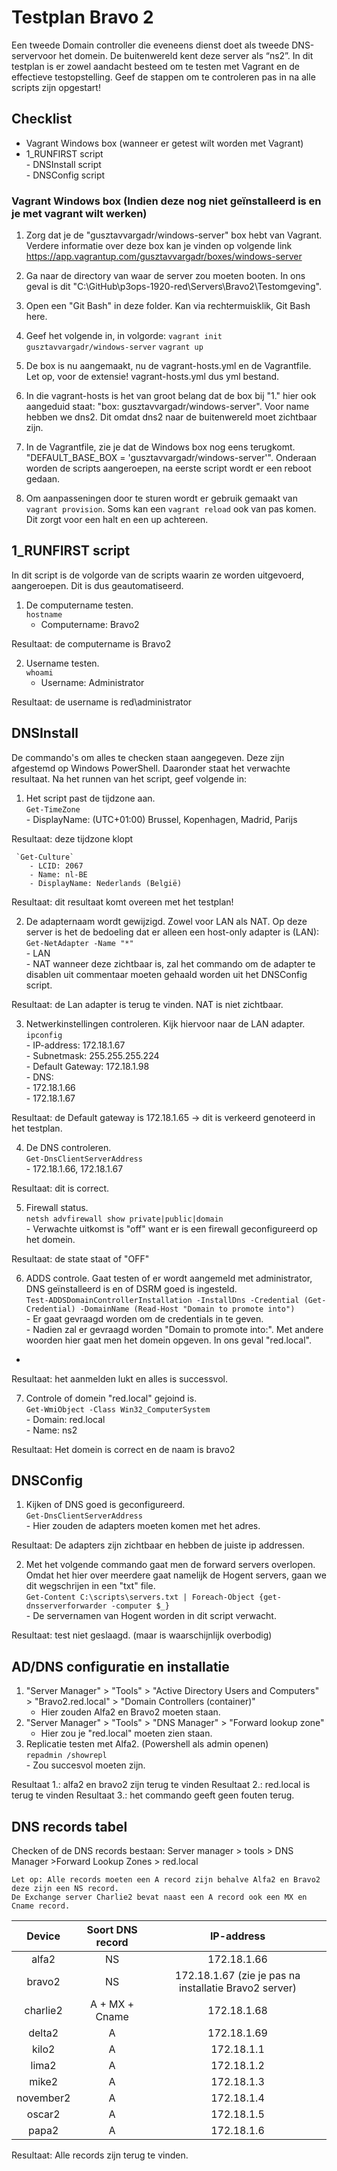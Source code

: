﻿# **Testplan Bravo 2**

Een tweede Domain controller die eveneens dienst doet als tweede DNS-servervoor het domein. De buitenwereld kent deze server als “ns2”. In dit testplan is er zowel aandacht besteed om te testen met Vagrant en de effectieve testopstelling.  Geef de stappen om te controleren pas in na alle scripts zijn opgestart!

## Checklist
   - Vagrant Windows box (wanneer er getest wilt worden met Vagrant)
   - 1_RUNFIRST script  
	- DNSInstall script  
	- DNSConfig script  


### Vagrant Windows box (Indien deze nog niet geïnstalleerd is en je met vagrant wilt werken)

1. Zorg dat je de "gusztavvargadr/windows-server" box hebt van Vagrant. Verdere informatie over deze box kan je vinden op volgende link https://app.vagrantup.com/gusztavvargadr/boxes/windows-server

2. Ga naar de directory van waar de server zou moeten booten. In ons geval is dit "C:\GitHub\p3ops-1920-red\Servers\Bravo2\Testomgeving".

3. Open een "Git Bash" in deze folder. Kan via rechtermuisklik, Git Bash here.

4. Geef het volgende in, in volgorde: `vagrant init gusztavvargadr/windows-server` `vagrant up`

5. De box is nu aangemaakt, nu de vagrant-hosts.yml en de Vagrantfile. Let op, voor de extensie! vagrant-hosts.yml dus yml bestand.

6. In die vagrant-hosts is het van groot belang dat de box bij "1." hier ook aangeduid staat: "box: gusztavvargadr/windows-server". Voor name hebben we dns2. Dit omdat dns2 naar de buitenwereld moet zichtbaar zijn.

7. In de Vagrantfile, zie je dat de Windows box nog eens terugkomt. "DEFAULT_BASE_BOX = 'gusztavvargadr/windows-server'". Onderaan worden de scripts aangeroepen, na eerste script wordt er een reboot gedaan.

8. Om aanpasseningen door te sturen wordt er gebruik gemaakt van `vagrant provision`. Soms kan een `vagrant reload` ook van pas komen. Dit zorgt voor een halt en een up achtereen.

## 1_RUNFIRST script
In dit script is de volgorde van de scripts waarin ze worden uitgevoerd, aangeroepen. Dit is dus geautomatiseerd.  
1. De computername testen.  
`hostname`  
	- Computername: Bravo2 

Resultaat: de computername is Bravo2
	
2. Username testen.  
`whoami`
	- Username: Administrator

Resultaat: de username is red\administrator

## DNSInstall

De commando's om alles te checken staan aangegeven.
Deze zijn afgestemd op Windows PowerShell.
Daaronder staat het verwachte resultaat.
Na het runnen van het script, geef volgende in:

1. Het script past de tijdzone aan.  
     `Get-TimeZone`  
        - DisplayName: (UTC+01:00) Brussel, Kopenhagen, Madrid, Parijs  
		
Resultaat: deze tijdzone klopt
		
     `Get-Culture`  
        - LCID: 2067  
        - Name: nl-BE  
        - DisplayName: Nederlands (België)        

Resultaat: dit resultaat komt overeen met het testplan!

2. De adapternaam wordt gewijzigd. Zowel voor LAN als NAT. Op deze server is het de bedoeling dat er alleen een host-only adapter is (LAN):  
     `Get-NetAdapter -Name "*"`<br/>
    	- LAN  
		- NAT wanneer deze zichtbaar is, zal het commando om de adapter te disablen uit commentaar moeten gehaald worden uit het DNSConfig script.  

Resultaat: de Lan adapter is terug te vinden. NAT is niet zichtbaar.

3. Netwerkinstellingen controleren. Kijk hiervoor naar de LAN adapter.  
     `ipconfig`  
        - IP-address: 172.18.1.67  
        - Subnetmask: 255.255.255.224  
        - Default Gateway: 172.18.1.98  
        - DNS:  
            - 172.18.1.66  
            - 172.18.1.67  
 
 Resultaat: de Default gateway is 172.18.1.65 -> dit is verkeerd genoteerd in het testplan.
 
 4. De DNS controleren.  
	 `Get-DnsClientServerAddress`  
        - 172.18.1.66, 172.18.1.67  
 
 Resultaat: dit is correct. 
 
 5. Firewall status.  
	 `netsh advfirewall show private|public|domain`  
		- Verwachte uitkomst is "off" want er is een firewall geconfigureerd op het domein.  
 
 Resultaat: de state staat of "OFF"
 
 6. ADDS controle. Gaat testen of er wordt aangemeld met administrator, DNS geïnstalleerd is en of DSRM goed is ingesteld.  
     `Test-ADDSDomainControllerInstallation -InstallDns -Credential (Get-Credential) -DomainName (Read-Host "Domain to promote into")`  
		- Er gaat gevraagd worden om de credentials in te geven.  
		- Nadien zal er gevraagd worden "Domain to promote into:". Met andere woorden hier gaat men het domein opgeven. In ons geval "red.local".  
 
 -
 
 Resultaat: het aanmelden lukt en alles is successvol.
 
 7. Controle of domein "red.local" gejoind is.  
     `Get-WmiObject -Class Win32_ComputerSystem`  
	 	- Domain: red.local  
		- Name: ns2  

Resultaat: Het domein is correct en de naam is bravo2

##  DNSConfig

 1. Kijken of DNS goed is geconfigureerd.  
	 `Get-DnsClientServerAddress`  
	 	- Hier zouden de adapters moeten komen met het adres.  

Resultaat: De adapters zijn zichtbaar en hebben de juiste ip addressen.

 2. Met het 
volgende commando gaat men de forward servers overlopen. Omdat het hier over meerdere gaat namelijk de Hogent servers, gaan we dit wegschrijen in een "txt" file.  
	 `Get-Content C:\scripts\servers.txt | Foreach-Object {get-dnsserverforwarder -computer $_}`  
		- De servernamen van Hogent worden in dit script verwacht.

Resultaat: test niet geslaagd. (maar is waarschijnlijk overbodig)

## AD/DNS configuratie en installatie
1. "Server Manager" > "Tools" > "Active Directory Users and Computers" > "Bravo2.red.local" > "Domain Controllers (container)"
	- Hier zouden Alfa2 en Bravo2 moeten staan.
2. "Server Manager" > "Tools" > "DNS Manager" > "Forward lookup zone" 
	- Hier zou je "red.local" moeten zien staan.
3. Replicatie testen met Alfa2. (Powershell als admin openen)  
	`repadmin /showrepl`  
		- Zou succesvol moeten zijn.


Resultaat 1.: alfa2 en bravo2 zijn terug te vinden
Resultaat 2.: red.local is terug te vinden
Resultaat 3.: het commando geeft geen fouten terug.

##  DNS records tabel
Checken of de DNS records bestaan: 
Server manager > tools > DNS Manager >Forward Lookup Zones > red.local

    Let op: Alle records moeten een A record zijn behalve Alfa2 en Bravo2 deze zijn een NS record.
    De Exchange server Charlie2 bevat naast een A record ook een MX en Cname record.

| Device | Soort DNS record | IP-address | 
| :--: | :--: | :--: | 
| alfa2 | NS | 172.18.1.66 | 
| bravo2 | NS | 172.18.1.67 (zie je pas na installatie Bravo2 server) | 
| charlie2 | A + MX + Cname |172.18.1.68  | 
| delta2 | A | 172.18.1.69 | 
| kilo2 | A | 172.18.1.1 | 
| lima2 | A | 172.18.1.2 | 
| mike2 | A | 172.18.1.3 | 
| november2 | A | 172.18.1.4 | 
| oscar2 | A | 172.18.1.5 | 
| papa2 | A | 172.18.1.6 | 


Resultaat: Alle records zijn terug te vinden.
